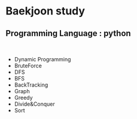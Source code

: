 # Baekjoon study 

## Programming Language : python
<br>

<ul>
  <li> Dynamic Programming </li>
  <li> BruteForce  </li>
  <li> DFS </li>
  <li> BFS </li>
  <li> BackTracking </li>
  <li> Graph </li>
  <li> Greedy </li>
  <li> Divide&Conquer </li>
  <li> Sort </li>
</ul>
